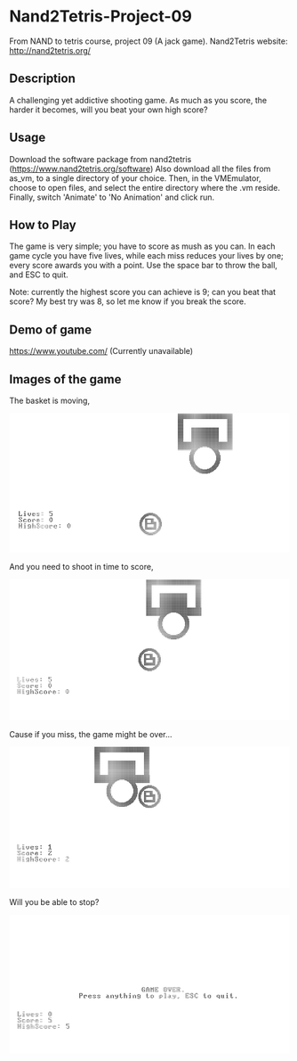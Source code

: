 # Nand2Tetris-Project-09
From NAND to tetris course, project 09 (A jack game).
Nand2Tetris website: http://nand2tetris.org/

## Description
A challenging yet addictive shooting game.
As much as you score, the harder it becomes, will you beat your own high score?

## Usage
Download the software package from nand2tetris (https://www.nand2tetris.org/software)
Also download all the files from as_vm, to a single directory of your choice. Then, in the VMEmulator, choose to open files, and select the entire directory where the .vm reside. Finally, switch 'Animate' to 'No Animation' and click run.

## How to Play
The game is very simple; you have to score as mush as you can.
In each game cycle you have five lives, while each miss reduces your lives by one; every score awards you with a point.
Use the space bar to throw the ball, and ESC to quit.

Note: currently the highest score you can achieve is 9; can you beat that score?
My best try was 8, so let me know if you break the score.


## Demo of game
https://www.youtube.com/
(Currently unavailable)

## Images of the game
The basket is moving,

<kbd>![game](./images/gamePage.png)</kbd>

And you need to shoot in time to score,
  
<kbd>![shoot](./images/throwBall.png)</kbd>

Cause if you miss, the game might be over...
  
<kbd>![miss](./images/missThrow.png)</kbd>

Will you be able to stop? 

<kbd>![gameover](./images/gameOver.png)</kbd>
